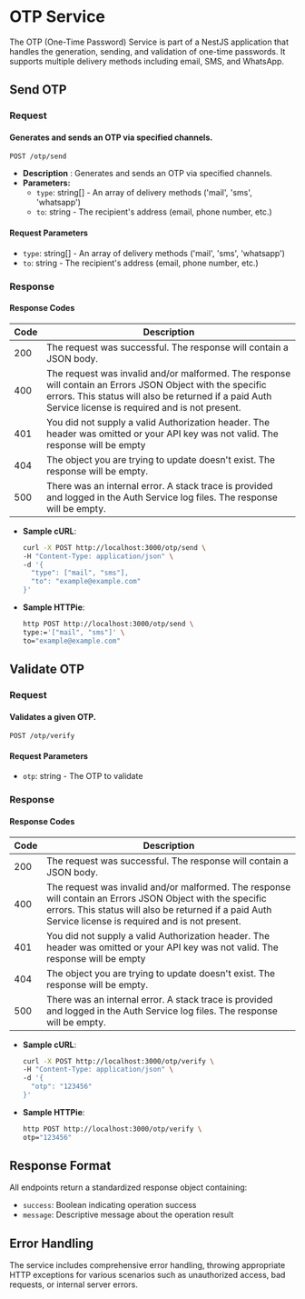 # OTP Service

The OTP (One-Time Password) Service is part of a NestJS application that handles the generation, sending, and validation of one-time passwords. It supports multiple delivery methods including email, SMS, and WhatsApp.

## Send OTP 
### Request

#### Generates and sends an OTP via specified channels.
`POST /otp/send`
- **Description** : Generates and sends an OTP via specified channels.
- **Parameters:**
    - `type`: string[] - An array of delivery methods ('mail', 'sms', 'whatsapp')
    - `to`: string - The recipient's address (email, phone number, etc.)
#### Request Parameters
- `type`: string[] - An array of delivery methods ('mail', 'sms', 'whatsapp')
- `to`: string - The recipient's address (email, phone number, etc.)

### Response

#### Response Codes

| Code | Description |
|------|-------------|
| 200  | The request was successful. The response will contain a JSON body. |
| 400  | The request was invalid and/or malformed. The response will contain an Errors JSON Object with the specific errors. This status will also be returned if a paid Auth Service license is required and is not present. |
| 401  | You did not supply a valid Authorization header. The header was omitted or your API key was not valid. The response will be empty
| 404  | The object you are trying to update doesn't exist. The response will be empty. |
| 500  | There was an internal error. A stack trace is provided and logged in the Auth Service log files. The response will be empty. |
  

- **Sample cURL**:
  ```sh
  curl -X POST http://localhost:3000/otp/send \
  -H "Content-Type: application/json" \
  -d '{
    "type": ["mail", "sms"],
    "to": "example@example.com"
  }'

- **Sample HTTPie**:
  ```sh
  http POST http://localhost:3000/otp/send \
  type:='["mail", "sms"]' \
  to="example@example.com"

## Validate OTP
### Request 
#### Validates a given OTP.
`POST /otp/verify`

#### Request Parameters
-   `otp`: string - The OTP to validate

### Response

#### Response Codes

| Code | Description |
|------|-------------|
| 200  | The request was successful. The response will contain a JSON body. |
| 400  | The request was invalid and/or malformed. The response will contain an Errors JSON Object with the specific errors. This status will also be returned if a paid Auth Service license is required and is not present. |
| 401  | You did not supply a valid Authorization header. The header was omitted or your API key was not valid. The response will be empty
| 404  | The object you are trying to update doesn't exist. The response will be empty. |
| 500  | There was an internal error. A stack trace is provided and logged in the Auth Service log files. The response will be empty. |
  

- **Sample cURL**:
  ```sh
  curl -X POST http://localhost:3000/otp/verify \
  -H "Content-Type: application/json" \
  -d '{
    "otp": "123456"
  }'

- **Sample HTTPie**:
  ```sh
  http POST http://localhost:3000/otp/verify \
  otp="123456"

## Response Format
All endpoints return a standardized response object containing:
- `success`: Boolean indicating operation success
- `message`: Descriptive message about the operation result

## Error Handling
The service includes comprehensive error handling, throwing appropriate HTTP exceptions for various scenarios such as unauthorized access, bad requests, or internal server errors.